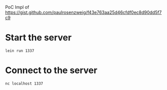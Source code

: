 PoC Impl of https://gist.github.com/paulrosenzweig/f43e763aa25d46cfdf0ec8d90dd5f7c9

# Start the server

```
lein run 1337
```

# Connect to the server

```
nc localhost 1337
```
